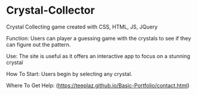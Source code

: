 # Crystal-Collector

Crystal Collecting game created with CSS, HTML, JS, JQuery

Function: Users can player a guessing game with the crystals to see if they can figure out the pattern.

Use: The site is useful as it offers an interactive app to focus on a stunning crystal

How To Start: Users begin by selecting any crystal.

Where To Get Help: (https://teeplaz.github.io/Basic-Portfolio/contact.html)

